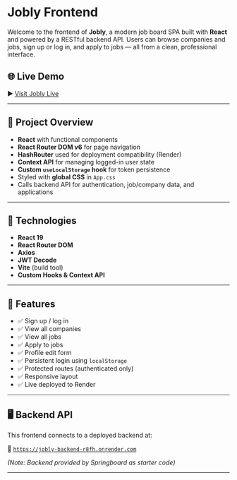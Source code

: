 # Jobly Frontend

Welcome to the frontend of **Jobly**, a modern job board SPA built with **React** and powered by a RESTful backend API. Users can browse companies and jobs, sign up or log in, and apply to jobs — all from a clean, professional interface.

## 🌐 Live Demo

▶️ [Visit Jobly Live](https://jobly-frontend-mjo0.onrender.com/)

---

## 📂 Project Overview

- **React** with functional components
- **React Router DOM v6** for page navigation
- **HashRouter** used for deployment compatibility (Render)
- **Context API** for managing logged-in user state
- **Custom `useLocalStorage` hook** for token persistence
- Styled with **global CSS** in `App.css`
- Calls backend API for authentication, job/company data, and applications

---

## 🔧 Technologies

- **React 19**
- **React Router DOM**
- **Axios**
- **JWT Decode**
- **Vite** (build tool)
- **Custom Hooks & Context API**

---

## 🚀 Features

- ✅ Sign up / log in
- ✅ View all companies
- ✅ View all jobs
- ✅ Apply to jobs
- ✅ Profile edit form
- ✅ Persistent login using `localStorage`
- ✅ Protected routes (authenticated only)
- ✅ Responsive layout
- ✅ Live deployed to Render

---

## 🖥️ Backend API

This frontend connects to a deployed backend at:

🔗 [`https://jobly-backend-r8fh.onrender.com`](https://jobly-backend-r8fh.onrender.com)

*(Note: Backend provided by Springboard as starter code)*

---

